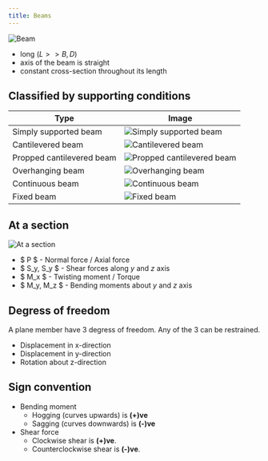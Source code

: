 ```yaml
---
title: Beams
---
```


![Beam](/mechanics/beam.png)

- long ($L >> B,D$)
- axis of the beam is straight
- constant cross-section throughout its length

## Classified by supporting conditions

| Type                      | Image                                                                  |
| ------------------------- | ---------------------------------------------------------------------- |
| Simply supported beam     | ![Simply supported beam](/mechanics/simply-supported-beam.png)         |
| Cantilevered beam         | ![Cantilevered beam](/mechanics/cantilevered-beam.png)                 |
| Propped cantilevered beam | ![Propped cantilevered beam](/mechanics/propped-cantilevered-beam.png) |
| Overhanging beam          | ![Overhanging beam](/mechanics/overhanging-beam.png)                   |
| Continuous beam           | ![Continuous beam](/mechanics/continuous-beam.png)                     |
| Fixed beam                | ![Fixed beam](/mechanics/fixed-beam.png)                               |

## At a section

![At a section](/mechanics/at-a-section.png)

- $ P $ - Normal force / Axial force
- $ S_y, S_y $ - Shear forces along $y$ and $z$ axis
- $ M_x $ - Twisting moment / Torque
- $ M_y, M_z $ - Bending moments about $y$ and $z$ axis

## Degress of freedom

A plane member have 3 degress of freedom. Any of the 3 can be restrained.

- Displacement in x-direction
- Displacement in y-direction
- Rotation about z-direction

## Sign convention

- Bending moment
  - Hogging (curves upwards) is **(+)ve**
  - Sagging (curves downwards) is **(-)ve**
- Shear force
  - Clockwise shear is **(+)ve**.
  - Counterclockwise shear is **(-)ve**.
